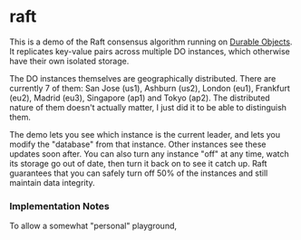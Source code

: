 # raft

This is a demo of the Raft consensus algorithm running on [Durable Objects](https://developers.cloudflare.com/workers/runtime-apis/durable-objects/). It replicates key-value pairs across multiple DO instances, which otherwise have their own isolated storage.

The DO instances themselves are geographically distributed. There are currently 7 of them: San Jose (us1), Ashburn (us2), London (eu1), Frankfurt (eu2), Madrid (eu3), Singapore (ap1) and Tokyo (ap2). The distributed nature of them doesn't actually matter, I just did it to be able to distinguish them.

The demo lets you see which instance is the current leader, and lets you modify the "database" from that instance. Other instances see these updates soon after. You can also turn any instance "off" at any time, watch its storage go out of date, then turn it back on to see it catch up. Raft guarantees that you can safely turn off 50% of the instances and still maintain data integrity.

### Implementation Notes

To allow a somewhat "personal" playground,
